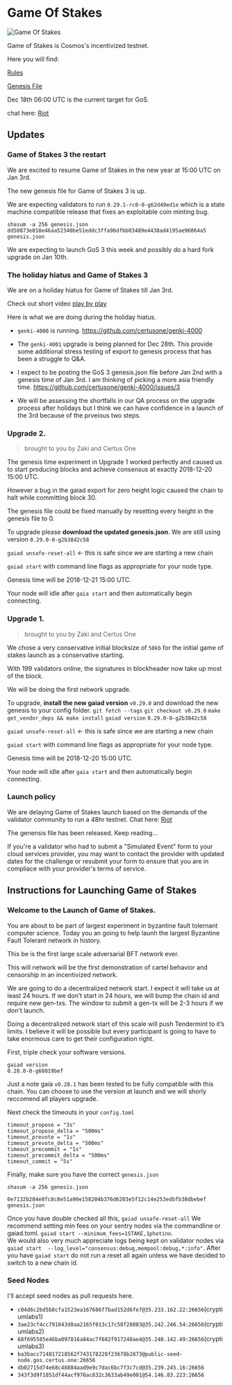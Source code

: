 # Game Of Stakes

![Game Of Stakes](GameOfStakes.png)


Game of Stakes is Cosmos's incentivized testnet.

Here you will find:

[Rules](RULES.md)

[Genesis File](genesis.json)

Dec 18th 06:00 UTC is the current target for GoS.

chat here: [Riot](https://matrix.to/#/!RKBbCjMEiDPKKewRIE:matrix.org?via=matrix.org&via=t2bot.io)



## Updates

### Game of Stakes 3 the restart

We are excited to resume Game of Stakes in the new year at 15:00 UTC on Jan 3rd.

The new genesis file for Game of Stakes 3 is up.

We are expecting validators to run `0.29.1-rc0-0-g62d49ed1e` which is a state machine compatible release that fixes an exploitable coin minting bug.

```
shasum -a 256 genesis.json
dd50873e018e46aa52340be51eddc3ffa96dfbb03489e4438ad4195ae96064a5  genesis.json
```

We are expecting to launch GoS 3 this week and possibly do a hard fork upgrade on Jan 10th.



### The holiday hiatus and Game of Stakes 3

We are on a holiday hiatus for Game of Stakes till Jan 3rd.

Check out short video [play by play](https://www.youtube.com/watch?v=orEQY2sMdlI) 

Here is what we are doing during the holiday hiatus.

- `genki-4000` is running. https://github.com/certusone/genki-4000

- The `genki-4001` upgrade is being planned for Dec 28th. This provide some additional stress testing of export to genesis process that has been a struggle to Q&A.

- I expect to be posting the GoS 3 genesis.json file before Jan 2nd with a genesis time of Jan 3rd. I am thinking of picking a more asia friendly time. https://github.com/certusone/genki-4000/issues/3

- We will be assessing the shortfalls in our QA process on the upgrade process after holidays but I think we can have confidence in a launch of the 3rd because of the prveious two steps.



### Upgrade 2.
>brought to you by Zaki and Certus One

The genesis time experiment in Upgrade 1 worked perfectly and caused us to start producing blocks and achieve consensus at exactly 2018-12-20 15:00 UTC.

However a bug in the gaiad export for zero height logic caused the chain to halt while committing block 30.

The genesis file could be fixed manually by resetting every height in the genesis file to 0.


To upgrade please **download the updated genesis.json**. We are still using version `0.29.0-0-g2b3842c58`

`gaiad unsafe-reset-all` <- this is safe since we are starting a new chain

`gaiad start` with command line flags as appropriate for your node type.

Genesis time will be 2018-12-21 15:00 UTC.

Your node will idle after `gaia start` and then automatically begin connecting.

### Upgrade 1.
>brought to you by Zaki and Certus One

We chose a very conservative initial blocksize of `50kb` for the initial game of stakes launch as a conservative starting.

With 199 validators online, the signatures in blockheader now take up most of the block.

We will be doing the first network upgrade.

To upgrade, **install the new gaiad version** `v0.29.0` and download the new genesis to your config folder.
`git fetch --tags`
`git checkout v0.29.0`
`make get_vendor_deps && make install`
`gaiad version`
`0.29.0-0-g2b3842c58`

`gaiad unsafe-reset-all` <- this is safe since we are starting a new chain

`gaiad start` with command line flags as appropriate for your node type.

Genesis time will be 2018-12-20 15:00 UTC.

Your node will idle after `gaia start` and then automatically begin connecting.

### Launch policy

We are delaying Game of Stakes launch based on the demands of the validator community to run a 48hr testnet.
Chat here: [Riot](https://matrix.to/#/!RKBbCjMEiDPKKewRIE:matrix.org?via=matrix.org&via=t2bot.io)

The genensis file has been released.  Keep reading...

If you're a validator who had to submit a "Simulated Event" form to your cloud services provider, you may want to contact the provider with updated dates for the challenge or resubmit your form to ensure that you are in compliace with your provider's terms of service.

## Instructions for Launching Game of Stakes


### Welcome to the Launch of Game of Stakes.

You are about to be part of largest experiment in byzantine fault tolernant computer science. Today you an going to help launh the largest Byzantine Fault Tolerant network in history.

This be is the first large scale adversarial BFT network ever.

This will network will be the first demonstration of cartel behavior and censorship in an incentivized network.

We are going to do a decentralized network start.  I expect it will take us at least 24 hours. If we don’t start in 24 hours, we will bump the chain id and require new gen-txs. The window to submit a gen-tx will be 2-3 hours if we don't launch.

Doing a decentralized network start of this scale will push Tendermint to it’s limits. I believe it will be possible but every participant is going to have to take enormous care to get their configuration right.

First, triple check your software versions.

```
gaiad version
0.28.0-0-g68019bef
```
Just a note gaia `v0.28.1` has been tested to be fully compatible with this chain. You can choose to use the version at launch and we will shorly reccomend all players upgrade.

Next check the timeouts in your `config.toml`

```
timeout_propose = "3s"
timeout_propose_delta = "500ms"
timeout_prevote = "1s"
timeout_prevote_delta = "500ms"
timeout_precommit = "1s"
timeout_precommit_delta = "500ms"
timeout_commit = "5s"
```

Finally,  make sure you have the correct `genesis.json`

`shasum -a 256 genesis.json `

`0e7132b284e8fc8c8e51a90e158204b376d6203e5f12c14e253edbfb38dbebef genesis.json`


Once you have double checked all this, `gaiad unsafe-reset-all`
We recommend setting min fees on your sentry nodes via the commandline or gaiad.toml. `gaiad start --minimum_fees=1STAKE,1photino`.  
We would also very much appreciate logs being kept on validator nodes via `gaiad start  --log_level="consensus:debug,mempool:debug,*:info"`.
After you have `gaiad start` do not run a reset all again unless we have decided to switch to a new chain id.

### Seed Nodes

I'll accept seed nodes as pull requests here.

- `c04d6c2bd5b8cfa1523ea167686f7bad152d6fe7@35.233.162.22:26656`(cryptiumlabs1)
- `3ae23cf4cc791043d8aa2165f013c17c58f28083@35.242.246.54:26656`(cryptiumlabs2)
- `68f695585e46ba097816a84ac7f682f917248ae4@35.240.142.49:26656`(cryptiumlabs3)
- `ba3bacc714817218562f743178228f23678b2873@public-seed-node.gos.certus.one:26656`
- `db02715d74e68c48884aad9e9c7dac6bc7f3c7cd@35.239.245.16:26656`
- `343f3d9f1851df44acf976ac832c3633ab49e001@54.146.83.223:26656`
